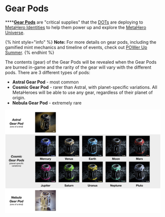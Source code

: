 # Gear Pods

****[**Gear Pods**](https://metaherouniverse.com/gearpods.html) are "critical supplies" that the [DOTs](DOTs.md) are deploying to [MetaHero Identities](identities.md) to help them power up and explore the [MetaHero Universe](./).

{% hint style="info" %}
**Note:** For more details on gear pods, including the gamified mint mechanics and timeline of events, check out [POWer Up Summer](../../../whats-on/complete/POWerUpSummer.md).
{% endhint %}

The contents (gear) of the Gear Pods will be revealed when the Gear Pods are burned in-game and the rarity of the gear will vary with the different pods. There are 3 different types of pods:

* **Astral Gear Pod** - most common
* **Cosmic Gear Pod** - rarer than Astral, with planet-specific variations. All MetaHeroes will be able to use any gear, regardless of their planet of origin.
* **Nebula Gear Pod** - extremely rare

![In total, there are 12 variations of the Gear Pods: 1 Astral, 10 Cosmic and 1 Nebula](<../../../.gitbook/assets/gear pods>)
